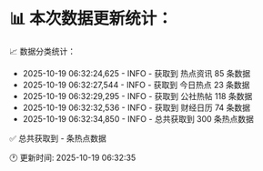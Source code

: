 📊 本次数据更新统计：
==========================

📈 数据分类统计：
- 2025-10-19 06:32:24,625 - INFO - 获取到 热点资讯 85 条数据
- 2025-10-19 06:32:27,544 - INFO - 获取到 今日热点 23 条数据
- 2025-10-19 06:32:29,295 - INFO - 获取到 公社热帖 118 条数据
- 2025-10-19 06:32:32,536 - INFO - 获取到 财经日历 74 条数据
- 2025-10-19 06:32:34,850 - INFO - 总共获取到 300 条热点数据

✅ 总共获取到 - 条热点数据

🕐 更新时间: 2025-10-19 06:32:35
